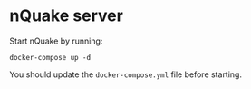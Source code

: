 # nQuake server

Start nQuake by running:

```
docker-compose up -d
```

You should update the `docker-compose.yml` file before starting.
